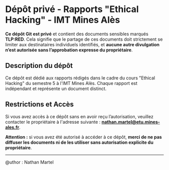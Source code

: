 # Dépôt privé - Rapports "Ethical Hacking" - IMT Mines Alès

**Ce dépôt Git est privé** et contient des documents sensibles marqués **TLP:RED**. Cela signifie que le partage de ces documents doit strictement se limiter aux destinataires individuels identifiés, et **aucune autre divulgation n’est autorisée sans l’approbation expresse du propriétaire**.

## Description du dépôt

Ce dépôt est dédié aux rapports rédigés dans le cadre du cours "Ethical Hacking" du semestre 5 à l'IMT Mines Alès. Chaque rapport est indépendant et représente un document distinct.

## Restrictions et Accès

Si vous avez accès à ce dépôt sans en avoir reçu l’autorisation, veuillez contacter le propriétaire à l'adresse suivante : **nathan.martel@etu.mines-ales.fr**.

**Attention :** si vous avez été autorisé à accéder à ce dépôt, **merci de ne pas diffuser les documents ni de les utiliser sans autorisation explicite du propriétaire**.

---

@uthor : Nathan Martel

